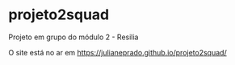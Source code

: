 # projeto2squad
Projeto em grupo do módulo 2 - Resilia

O site está no ar em https://julianeprado.github.io/projeto2squad/
